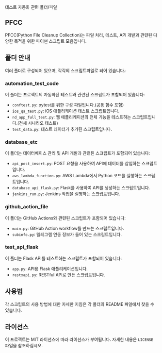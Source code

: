 테스트 자동화 관련 폴더/파일

## PFCC
PFCC(Python File Cleanup Collection)는 파일 처리, 테스트, API 개발과 관련된 다양한 목적을 위한 파이썬 스크립트 모음입니다.

## 폴더 안내
여러 폴더로 구성되어 있으며, 각각의 스크립트파일로 되어 있습니다.:

### automation_test_code
이 폴더는 프로젝트의 자동화된 테스트와 관련된 스크립트가 포함되어 있습니다:
- `conftest.py`: pytest를 위한 구성 파일입니다.(공통 함수 포함)
- `ios_qa_test.py`: iOS 애플리케이션 테스트 스크립트입니다.
- `nd_app_full_test.py`: 웹 애플리케이션의 전체 기능을 테스트하는 스크립트입니다.(전체 시나리오 테스트)
- `test_data.py`: 테스트 데이터가 추가된 스크립트입니다.

### database_etc
이 폴더는 데이터베이스 관리 및 API 개발과 관련된 스크립트가 포함되어 있습니다:
- `api_post_insert.py`: POST 요청을 사용하여 API에 데이터를 삽입하는 스크립트입니다.
- `aws_lambda_function.py`: AWS Lambda에서 Python 코드를 실행하는 스크립트입니다.
- `database_api_flask.py`: Flask를 사용하여 API를 생성하는 스크립트입니다.
- `jenkins_run.py`: Jenkins 작업을 실행하는 스크립트입니다.

### github_action_file
이 폴더는 GitHub Actions와 관련된 스크립트가 포함되어 있습니다:
- `main.py`: GitHub Action workflow를 만드는 스크립트입니다.
- `subinfo.py`: 텔레그램 연동 정보가 들어 있는 스크립트입니다.

### test_api_flask
이 폴더는 Flask API를 테스트하는 스크립트가 포함되어 있습니다:
- `app.py`: API용 Flask 애플리케이션입니다.
- `restxapi.py`: RESTful API로 만든 스크립트입니다.


## 사용법
각 스크립트의 사용 방법에 대한 자세한 지침은 각 폴더의 README 파일에서 찾을 수 있습니다.


## 라이선스
이 프로젝트는 MIT 라이선스에 따라 라이선스가 부여됩니다. 자세한 내용은 `LICENSE` 파일을 참조하십시오.